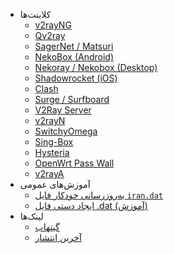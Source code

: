 <bdo class="rtlsidebar">

-   کلاینت‌ها
    -   [v2rayNG](v2rayng.md)
    -   [Qv2ray](qv2ray.md)
    -   [SagerNet / Matsuri](sagernet-matsuri.md)
    -   [NekoBox (Android)](nekobox-android.md)
    -   [Nekoray / Nekobox (Desktop)](nekoray.md)
    -   [Shadowrocket (iOS)](shadowrocket-ios.md)
    -   [Clash](clash.md)
    -   [Surge / Surfboard](surge-surfboard.md)
    -   [V2Ray Server](v2rayserver.md)
    -   [v2rayN](v2rayn.md)
    -   [SwitchyOmega](switchyomega.md)
    -   [Sing-Box](singbox.md)
    -   [Hysteria](hysteria.md)
    -   [OpenWrt Pass Wall](openwrt.md)
    -   [v2rayA](v2raya.md)
-   آموزش‌های عمومی
    -   [به‌روزرسانی خودکار فایل `iran.dat`](auto-update.md)
    -   [ایجاد دستی فایل .dat (آموزش)](manual-build.md)
-   لینک‌ها
    -   [گیتهاب](https://github.com/bootmortis/iran-hosted-domains)
    -   [آخرین انتشار](https://github.com/bootmortis/iran-hosted-domains/releases/latest)

</bdo>
